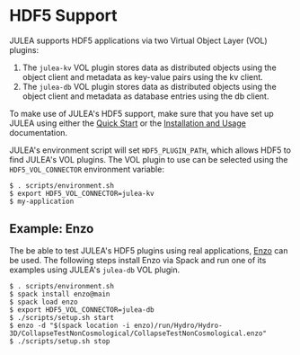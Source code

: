 # HDF5 Support

JULEA supports HDF5 applications via two Virtual Object Layer (VOL) plugins:
1. The `julea-kv` VOL plugin stores data as distributed objects using the object client and metadata as key-value pairs using the kv client.
2. The `julea-db` VOL plugin stores data as distributed objects using the object client and metadata as database entries using the db client.

To make use of JULEA's HDF5 support, make sure that you have set up JULEA using either the [Quick Start](../README.md#quick-start) or the [Installation and Usage](installation-usage.md) documentation.

JULEA's environment script will set `HDF5_PLUGIN_PATH`, which allows HDF5 to find JULEA's VOL plugins.
The VOL plugin to use can be selected using the `HDF5_VOL_CONNECTOR` environment variable:

```console
$ . scripts/environment.sh
$ export HDF5_VOL_CONNECTOR=julea-kv
$ my-application
```

## Example: Enzo

The be able to test JULEA's HDF5 plugins using real applications, [Enzo](https://enzo-project.org/) can be used.
The following steps install Enzo via Spack and run one of its examples using JULEA's `julea-db` VOL plugin.

```console
$ . scripts/environment.sh
$ spack install enzo@main
$ spack load enzo
$ export HDF5_VOL_CONNECTOR=julea-db
$ ./scripts/setup.sh start
$ enzo -d "$(spack location -i enzo)/run/Hydro/Hydro-3D/CollapseTestNonCosmological/CollapseTestNonCosmological.enzo"
$ ./scripts/setup.sh stop
```
